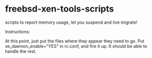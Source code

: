 freebsd-xen-tools-scripts
=========================

scripts to report memory usage, let you suspend and live migrate!



Instructions:

At this point, just put the files where they appear they need to go.
Put xe_daemon_enable="YES" in rc.conf, and fire it up. It should be able to handle the rest.
